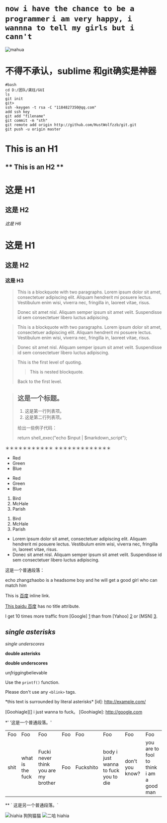 `now i have the chance to be a programmer`
`i am very happy, i wannna to tell my girls but i cann't`
========================================================

![mahua](mahua-logo.jpg)
# 不得不承认，sublime 和git确实是神器
    #bash
    cd D:/团队/龚珏/GUI
    ls
    git init 
    git>
    ssh -keygen -t rsa -C "1184827350@qq.com"
    add ssh key 
    git add "filename"
    git commit -m "sth"
    git remote add origin http://github.com/HustWolfzzb/git.git
    git push -u origin master



**This is an H1**
=============

** This is an H2 **
-------------
# 这是 H1

## 这是 H2

###### 这是 H6


# 这是 H1 #

## 这是 H2 ##

### 这是 H3 ######
> This is a blockquote with two paragraphs. Lorem ipsum dolor sit amet,
> consectetuer adipiscing elit. Aliquam hendrerit mi posuere lectus.
> Vestibulum enim wisi, viverra nec, fringilla in, laoreet vitae, risus.
>
> Donec sit amet nisl. Aliquam semper ipsum sit amet velit. Suspendisse
> id sem consectetuer libero luctus adipiscing.
>
>


> This is a blockquote with two paragraphs. Lorem ipsum dolor sit amet,
consectetuer adipiscing elit. Aliquam hendrerit mi posuere lectus.
Vestibulum enim wisi, viverra nec, fringilla in, laoreet vitae, risus.

> Donec sit amet nisl. Aliquam semper ipsum sit amet velit. Suspendisse
id sem consectetuer libero luctus adipiscing.



> This is the first level of quoting.
>
> > This is nested blockquote.
>
> Back to the first level.




> ## 这是一个标题。
>
> 1. 这是第一行列表项。
> 2. 这是第二行列表项。
>
> 给出一些例子代码：
>
> return shell_exec("echo $input | $markdown_script");


＊＊＊＊＊＊＊＊＊＊＊ ＊＊＊＊＊＊＊＊＊＊＊＊＊

* Red
* Green
* Blue

- Red
- Green
- Blue


1. Bird
2. McHale
3. Parish


<ol>
<li>Bird</li>
<li>McHale</li>
<li>Parish</li>
</ol>




* Lorem ipsum dolor sit amet, consectetuer adipiscing elit.
Aliquam hendrerit mi posuere lectus. Vestibulum enim wisi,
viverra nec, fringilla in, laoreet vitae, risus.
* Donec sit amet nisl. Aliquam semper ipsum sit amet velit.
Suspendisse id sem consectetuer libero luctus adipiscing.




这是一个普通段落：

echo
zhangzhaobo
is
a
headsome
boy
and he
will
get
a
good
girl
who can
match
him





This is [百度](http://www.baidu.com/ "Titlebaidu qunilaomu a ") inline link.

[This baidu 百度](http://www.baidu.com/) has no title attribute.







I get 10 times more traffic from [Google] [1] than from
[Yahoo] [2] or [MSN] [3].

[1]: http://google.com/ "Google"
[2]: http://search.yahoo.com/ "Yahoo Search"
[3]: http://search.msn.com/ "MSN Search"




## *single asterisks*

_single underscores_

**double asterisks**

__double underscores__

un*frigging*believable


Use the `printf()` function.

Please don't use any `<blink>` tags.

\*this text is surrounded by literal asterisks\*
[id]: http://example.com/


[Goohiagle][] i just wanna to fuck。
[Goohiagle]: http://google.com





*'
'这是一个普通段落。'
<table>
<tr>
<td>Foo</td>
<td>Foo</td>
<td>Foo</td> <td>Foo</td>
<td>Foo</td>
<td>Foo</td> <td>Foo</td> <td>Foo</td>
<tr>
<td>shit</td>
<td>what
is the fuck </td>
<td>Fucki never think you are my brother </td> <td>Foo</td>
<td>Fuckshito</td>
<td>body i just wanna to fuck you to die</td> <td>don't you know?
</td>
<td>you are to fool to think i am a good man </td>
</tr>
</table>
** ` 这是另一个普通段落。`


![hiahia 狗狗猫猫](http://pic.sc.chinaz.com/files/pic/pic9/201508/apic14052.jpg)
![二哈 hiahia ](http://img05.tooopen.com/images/20150830/tooopen_sy_140703593676.jpg)
